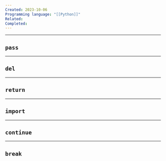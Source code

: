 ```yaml
---
Created: 2023-10-06
Programming language: "[[Python]]"
Related: 
Completed:
---
```

---
## `pass`

---
## `del`

---
## `return`

---
## `import`

---
## `continue`

---
## `break`
